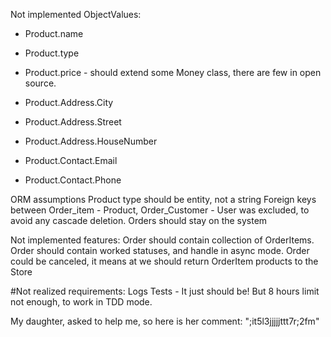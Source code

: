 Not implemented ObjectValues:
 - Product.name
 - Product.type
 - Product.price - should extend some Money class, there are few in open source.
 
 - Product.Address.City
 - Product.Address.Street
 - Product.Address.HouseNumber
 
 - Product.Contact.Email
 - Product.Contact.Phone
  
ORM assumptions
  Product type should be entity, not a string
  Foreign keys between Order_item - Product, Order_Customer - User was excluded, to avoid any cascade deletion. Orders should stay on the system
  
 Not implemented features:
  Order should contain collection of OrderItems.
  Order should contain worked statuses, and handle in async mode.
  Order could be canceled, it means at we should return OrderItem products to the Store
  
#Not realized requirements:
Logs
Tests
    - It just should be! But 8 hours limit not enough, to work in TDD mode.
    
My daughter, asked to help me, so here is her comment: ";it5l3jjjjjttt7r;2fm"
  